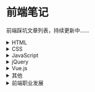 # 前端笔记
前端踩坑文章列表，持续更新中......


<details><summary>HTML</summary><p>

- [聊聊HTML5中的Web Notification桌面通知](https://github.com/Daotin/fe-notes/issues/3)

</p></details>

<details><summary>CSS</summary><p>

- [css实现左右两个div等高](https://github.com/Daotin/fe-notes/issues/1)
- [css样式优先级计算规则](https://github.com/Daotin/fe-notes/issues/2)
- [calc在css，less，scss用法](https://github.com/Daotin/fe-notes/issues/63)
- [css 文字背景渐变色](https://github.com/Daotin/fe-notes/issues/64)
- [创建一个边角阴影的box（酷）](https://github.com/Daotin/fe-notes/issues/80)
- [如何设置input输入框的宽度随文字的输入长度而改变？](https://github.com/Daotin/fe-notes/issues/81)
- [css画平行四边形](https://github.com/Daotin/fe-notes/issues/88)
- [如何用css画一个文件上传图案？](https://github.com/Daotin/fe-notes/issues/97)
- [自定义浏览器滚动条样式（兼容chrome和firefox）](https://github.com/Daotin/fe-notes/issues/104)
- [那些鲜为人知的CSS属性](https://github.com/Daotin/fe-notes/issues/105)
- [pre,code 标签换行](https://github.com/Daotin/fe-notes/issues/108)
- [你可能不知道的css-doodle](https://github.com/Daotin/fe-notes/issues/128)
- [div盒子水平垂直居中方法](https://github.com/Daotin/fe-notes/issues/130)
- [【转】如何隐藏滚动条？](https://github.com/Daotin/fe-notes/issues/131)

</p></details>

<details><summary>JavaScript</summary><p>

- [前端路由的实现原理](https://github.com/Daotin/fe-notes/issues/4)
- [3分钟搞定图片懒加载](https://github.com/Daotin/fe-notes/issues/46)
- [详细梳理ajax跨域4种解决方案](https://github.com/Daotin/fe-notes/issues/55)
- [图片瀑布流，so easy!](https://github.com/Daotin/fe-notes/issues/56)
- [各种JavaScript排序算法](https://github.com/Daotin/fe-notes/issues/60)
- [移动端滚动问题](https://github.com/Daotin/fe-notes/issues/61)
- [js将带时区的时间转化为正常格式](https://github.com/Daotin/fe-notes/issues/62)
- [canvas入门，就是这个feel！](https://github.com/Daotin/fe-notes/issues/65)
- [天了噜，为什么外链css要放在头部，js要放在尾部？](https://github.com/Daotin/fe-notes/issues/66)
- [神马？使用JS直接上传并预览粘贴板的图片？](https://github.com/Daotin/fe-notes/issues/70)
- [input输入框change和blur事件区别](https://github.com/Daotin/fe-notes/issues/72)
- [防止 window.open 被拦截](https://github.com/Daotin/fe-notes/issues/73)
- [发现fixed定位的基准不是整个视口区域](https://github.com/Daotin/fe-notes/issues/78)
- [map遍历数组的item不能直接赋值！](https://github.com/Daotin/fe-notes/issues/83)
- [利用ts-check对JavaScript进行静态类型检测](https://github.com/Daotin/fe-notes/issues/84)
- [JS复制内容到剪贴板（转）](https://github.com/Daotin/fe-notes/issues/89)
- [微信公众号开发（Demo）](https://github.com/Daotin/fe-notes/issues/86)
- [Hybird混合开发](https://github.com/Daotin/fe-notes/issues/87)
- [JS移动光标到可编辑区域末尾](https://github.com/Daotin/fe-notes/issues/93)
- [聊天窗口内容自动滚动到底部](https://github.com/Daotin/fe-notes/issues/94)
- [将包含时间戳的对象数组按天排序](https://github.com/Daotin/fe-notes/issues/98)
- [四两拨千斤，一招搞定数字格式化问题](https://github.com/Daotin/fe-notes/issues/99)
- [ES6、ES7、ES8、ES9、ES10新特性（转）](https://github.com/Daotin/fe-notes/issues/100)
- [前端防抖与节流](https://github.com/Daotin/fe-notes/issues/103)
- [IOS系统input输入框为readonly时，隐藏键盘上的上下箭头](https://github.com/Daotin/fe-notes/issues/120)
- [js 数组对象深拷贝](https://github.com/Daotin/fe-notes/issues/122)
- [js对象数组去重](https://github.com/Daotin/fe-notes/issues/125)
- [弹指间，网页灰飞烟灭——Google灭霸彩蛋实现](https://github.com/Daotin/fe-notes/issues/126)
- [js变量提升与函数提升的详细过程](https://github.com/Daotin/fe-notes/issues/129)
- [子元素scroll父元素容器不跟随滚动](https://github.com/Daotin/fe-notes/issues/134)
- [js字符串_数组常用方法](https://github.com/Daotin/fe-notes/issues/138)
- [正则表达式如何替换字符串中的最后一个匹配项？](https://github.com/Daotin/fe-notes/issues/166)
- [scrollIntoView() 让元素进入可视区域](https://github.com/Daotin/fe-notes/issues/167)
- [前端文件如何上传](https://github.com/Daotin/fe-notes/issues/168)
- [compositionstart和compositionend事件 ](https://github.com/Daotin/fe-notes/issues/170)

</p></details>

<details><summary>jQuery</summary><p>

- [jquery中attr和prop区别](https://github.com/Daotin/fe-notes/issues/7)
- [jQuery中的done() fail() then() $when()到底是什么](https://github.com/Daotin/fe-notes/issues/124)
- [jQuery ui中sortable draggable droppable的使用](https://github.com/Daotin/fe-notes/issues/171)

</p></details>

<details><summary>Vue.js</summary><p>

- [vue的provide和inject特性](https://github.com/Daotin/fe-notes/issues/5)
- [vue获取后端数据放在created还是mounted方法里面？](https://github.com/Daotin/fe-notes/issues/6)
- [vue路由相关](https://github.com/Daotin/fe-notes/issues/69)
- [vue hover事件如何触发？](https://github.com/Daotin/fe-notes/issues/74)
- [vue中子组件直接修改父组件prop属性bug](https://github.com/Daotin/fe-notes/issues/75)
- [简单实现vue列表点击某个高亮显示](https://github.com/Daotin/fe-notes/issues/76)
- [vue中点击屏幕其他区域关闭自定义div弹出框](https://github.com/Daotin/fe-notes/issues/77)
- [vue改变数组排序，视图未更新？](https://github.com/Daotin/fe-notes/issues/79)
- [父传子的prop数据改变，但子组件未刷新？](https://github.com/Daotin/fe-notes/issues/82)
- [vue-router之keep-alive（转）](https://github.com/Daotin/fe-notes/issues/90)
- [vue插件开发（转）](https://github.com/Daotin/fe-notes/issues/91)
- [Vue.js命名风格指南](https://github.com/Daotin/fe-notes/issues/92)
- [父组件监听子组件加载完成事件](https://github.com/Daotin/fe-notes/issues/95)
- [vue-loader版本v14与v15配置问题](https://github.com/Daotin/fe-notes/issues/96)
- [使用vue-cli3+快速搭建简单的vue项目](https://github.com/Daotin/fe-notes/issues/102)
- [vue组件编写文档如何一份代码既显示UI样式，又显示文件源代码？](https://github.com/Daotin/fe-notes/issues/107)
- [vue如何获取跨层级组件实例？](https://github.com/Daotin/fe-notes/issues/109)
- [vue用template还是JSX？](https://github.com/Daotin/fe-notes/issues/110)
- [一个实现部分功能的简易版vuex](https://github.com/Daotin/fe-notes/issues/111)
- [Vue路由配置history模式](https://github.com/Daotin/fe-notes/issues/112)
- [Vue路由懒加载](https://github.com/Daotin/fe-notes/issues/113)
- [vue render函数](https://github.com/Daotin/fe-notes/issues/114)
- [vue路由传参和获取参数](https://github.com/Daotin/fe-notes/issues/119)
- [vue2.0做移动端开发用到的相关插件和经验总结](https://github.com/Daotin/fe-notes/issues/121)
- [vue 客户端渲染和服务端渲染](https://github.com/Daotin/fe-notes/issues/123)
- [Vue如何下载文件？](https://github.com/Daotin/fe-notes/issues/135)
- [简单总结Vue进入/离开过渡&动画](https://github.com/Daotin/fe-notes/issues/136)
- [如何使用 v-model 绑定一个 computed 属性？](https://github.com/Daotin/fe-notes/issues/172)

</p></details>



<details><summary>其他</summary><p>

- [主流跨平台框架对比](https://github.com/Daotin/fe-notes/issues/106)
- [一款超人气代码格式化工具prettier](https://github.com/Daotin/fe-notes/issues/127)
- [简易flux项目](https://github.com/Daotin/fe-notes/issues/132)
- [简易redux项目](https://github.com/Daotin/fe-notes/issues/133)
- [github常用搜索选项](https://github.com/Daotin/fe-notes/issues/137)
- [github hosts](https://github.com/Daotin/fe-notes/issues/140)
- [Windows 下解除文件占用的工具](https://github.com/Daotin/fe-notes/issues/141)
- [要不要重复造轮子？](https://github.com/Daotin/fe-notes/issues/142)
- [国内加速访问Github的办法，超级简单！（转）](https://github.com/Daotin/fe-notes/issues/144)
- [github提交代码contributions不显示小绿块](https://github.com/Daotin/fe-notes/issues/161)
- [github常用搜索](https://github.com/Daotin/fe-notes/issues/162)
- [Google搜索技巧](https://github.com/Daotin/fe-notes/issues/163)
- [node启动报错 error code ELIFECYCLE](https://github.com/Daotin/fe-notes/issues/165)

</p></details>



<details><summary>前端职业发展</summary><p>

- [我的前端成长之路（玉伯）](https://github.com/Daotin/fe-notes/issues/101)
- [高级工程师的标准](https://github.com/Daotin/fe-notes/issues/148)
- [前端的未来发展（winter）](https://github.com/Daotin/fe-notes/issues/164)
- [前端工程师的危机](https://github.com/Daotin/fe-notes/issues/169)

</p></details>


